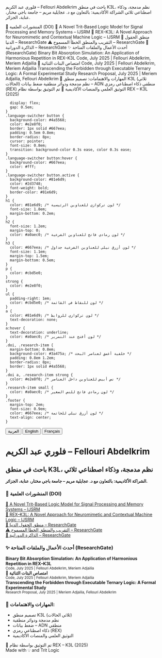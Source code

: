 فلوري عبد الكريم – Fellouri Abdelkrim
باحث في منطق K3L، نظم مدمجة، وذكاء اصطناعي ثلاثي
الشراكة الأكاديمية: بالتعاون مع د. عجايلية مريم – جامعة باجي مختار، عنابة، الجزائر.

🔗 المنشورات العلمية (DOI)
🧠 A Novel Trit-Based Logic Model for Signal Processing and Memory Systems – IJSRM
🧬 REX–K3L: A Novel Approach for Neuromimetic and Contextual Machine Logic – IJSRM
📄 منطق الحقول الدنيا – ResearchGate
⚠️ التقريب والمنطق الخطأ المسموح – ResearchGate
🔁 الذاكرة الدورانية – ResearchGate
✨ أحدث الأعمال والملفات المتاحة (ResearchGate)
Binary Bit Absorption Simulation: An Application of Harmonious Repetition in REX–K3L
Code, July 2025 | Fellouri Abdelkrim, Meriem Adjailia
📘 امتصاص البتات الثنائية
Code, July 2025 | Fellouri Abdelkrim, Meriem Adjailia
Transcending the Forbidden through Executable Ternary Logic: A Formal Experimental Study
Research Proposal, July 2025 | Meriem Adjailia, Fellouri Abdelkrim
📍 المهارات والاهتمامات:
تصميم منطق K3L (ثلاثي الحالات)
نظم مدمجة ودوائر منطقية
ضغط بيانات – ADN منطقي
ذكاء اصطناعي رمزي (REX)
التوثيق العلمي والمنصات الأكاديمية
🔺 تم التوثيق بواسطة نظام REX – K3L (2025)

      display: flex;
      gap: 0.5em;
    }
    .language-switcher button {
      background-color: #4a5568;
      color: #e2e8f0;
      border: 1px solid #667eea;
      padding: 0.5em 0.8em;
      border-radius: 8px;
      cursor: pointer;
      font-size: 0.8em;
      transition: background-color 0.3s ease, color 0.3s ease;
    }
    .language-switcher button:hover {
      background-color: #667eea;
      color: #fff;
    }
    .language-switcher button.active {
      background-color: #81e6d9;
      color: #2d3748;
      font-weight: bold;
      border-color: #81e6d9;
    }
    h1 {
      color: #81e6d9; /* لون تركوازي للعناوين الرئيسية */
      font-size: 1.8em;
      margin-bottom: 0.2em;
    }
    h2 {
      font-size: 1.2em;
      margin-top: 0;
      color: #a0aec0; /* لون رمادي فاتح للعناوين الفرعية */
    }
    h3 {
      color: #667eea; /* لون أزرق نيلي للعناوين الفرعية جداول */
      font-size: 1.1em;
      margin-top: 1.5em;
      margin-bottom: 0.5em;
    }
    p {
      color: #cbd5e0;
    }
    strong {
      color: #e2e8f0;
    }
    ul {
      padding-right: 1em;
      color: #cbd5e0; /* لون للنقاط في القائمة */
    }
    a {
      color: #81e6d9; /* لون تركوازي للروابط */
      text-decoration: none;
    }
    a:hover {
      text-decoration: underline;
      color: #a0aec0; /* لون أفتح عند التمرير */
    }
    .doi, .research-item {
      margin-bottom: 0.8em;
      background-color: #3a475a; /* خلفية أغمق لعناصر البحث */
      padding: 0.8em 1.2em;
      border-radius: 8px;
      border: 1px solid #4a5568;
    }
    .doi a, .research-item strong {
      color: #e2e8f0; /* نص أبيض للعناوين داخل العناصر */
    }
    .research-item small {
      color: #a0aec0; /* لون رمادي فاتح للنص الصغير */
    }
    .footer {
      margin-top: 2em;
      font-size: 0.9em;
      color: #667eea; /* لون أزرق نيلي للخاتمة */
      text-align: center;
    }
  </style>
</head>
<body>

<div class="card">
  <div class="language-switcher">
    <button data-lang="ar" class="active">العربية</button>
    <button data-lang="en">English</button>
    <button data-lang="fr">Français</button>
  </div>

  <h1 id="main-title">فلوري عبد الكريم – Fellouri Abdelkrim</h1>
  <h2 id="subtitle">باحث في منطق K3L، نظم مدمجة، وذكاء اصطناعي ثلاثي</h2>

  <p><strong id="partnership">الشراكة الأكاديمية: بالتعاون مع د. عجايلية مريم – جامعة باجي مختار، عنابة، الجزائر.</strong></p>

  <h3 id="section1-title">🔗 المنشورات العلمية (DOI)</h3>
  <div class="doi"><a href="https://doi.org/10.18535/ijsrm/v13i06.ec06K" target="_blank" data-key="doi1">🧠 A Novel Trit-Based Logic Model for Signal Processing and Memory Systems – IJSRM</a></div>
  <div class="doi"><a href="https://doi.org/10.18535/ijsrm/v13i07.ec04" target="_blank" data-key="doi2">🧬 REX–K3L: A Novel Approach for Neuromimetic and Contextual Machine Logic – IJSRM</a></div>
  <div class="doi"><a href="https://doi.org/10.13140/RG.2.2.35563.86569" target="_blank" data-key="doi3">📄 منطق الحقول الدنيا – ResearchGate</a></div>
  <div class="doi"><a href="https://doi.org/10.13140/RG.2.2.36442.04805" target="_blank" data-key="doi4">⚠️ التقريب والمنطق الخطأ المسموح – ResearchGate</a></div>
  <div class="doi"><a href="https://doi.org/10.13140/RG.2.2.34741.38880" target="_blank" data-key="doi5">🔁 الذاكرة الدورانية – ResearchGate</a></div>

  <h3 id="section2-title">✨ أحدث الأعمال والملفات المتاحة (ResearchGate)</h3>
  <div class="research-item">
      <strong data-key="latest1-title">Binary Bit Absorption Simulation: An Application of Harmonious Repetition in REX–K3L</strong><br/>
      <small data-key="latest1-small">Code, July 2025 | Fellouri Abdelkrim, Meriem Adjailia</small>
  </div>
  <div class="research-item">
      <strong data-key="latest2-title">📘 امتصاص البتات الثنائية</strong><br/>
      <small data-key="latest2-small">Code, July 2025 | Fellouri Abdelkrim, Meriem Adjailia</small>
  </div>
  <div class="research-item">
      <strong data-key="latest3-title">Transcending the Forbidden through Executable Ternary Logic: A Formal Experimental Study</strong><br/>
      <small data-key="latest3-small">Research Proposal, July 2025 | Meriem Adjailia, Fellouri Abdelkrim</small>
  </div>

  <h3 id="section3-title">📍 المهارات والاهتمامات:</h3>
  <ul id="skills-list">
    <li data-key="skill1">تصميم منطق K3L (ثلاثي الحالات)</li>
    <li data-key="skill2">نظم مدمجة ودوائر منطقية</li>
    <li data-key="skill3">ضغط بيانات – ADN منطقي</li>
    <li data-key="skill4">ذكاء اصطناعي رمزي (REX)</li>
    <li data-key="skill5">التوثيق العلمي والمنصات الأكاديمية</li>
  </ul>

  <div class="footer">
    <span id="footer1">🔺 تم التوثيق بواسطة نظام REX – K3L (2025)</span><br/>
    <span id="footer2">Made with 💡 and Trit Logic</span>
  </div>
</div>

<script>
  const langData = {
    ar: {
      pageTitle: "Fellouri Abdelkrim – ملف الباحث",
      mainTitle: "فلوري عبد الكريم – Fellouri Abdelkrim",
      subtitle: "باحث في منطق K3L، نظم مدمجة، وذكاء اصطناعي ثلاثي",
      partnership: "الشراكة الأكاديمية: بالتعاون مع د. عجايلية مريم – جامعة باجي مختار، عنابة، الجزائر.",
      section1Title: "🔗 المنشورات العلمية (DOI)",
      doi1: "🧠 A Novel Trit-Based Logic Model for Signal Processing and Memory Systems – IJSRM",
      doi2: "🧬 REX–K3L: A Novel Approach for Neuromimetic and Contextual Machine Logic – IJSRM",
      doi3: "📄 منطق الحقول الدنيا – ResearchGate",
      doi4: "⚠️ التقريب والمنطق الخطأ المسموح – ResearchGate",
      doi5: "🔁 الذاكرة الدورانية – ResearchGate",
      section2Title: "✨ أحدث الأعمال والملفات المتاحة (ResearchGate)",
      latest1Title: "Binary Bit Absorption Simulation: An Application of Harmonious Repetition in REX–K3L",
      latest1Small: "Code, July 2025 | Fellouri Abdelkrim, Meriem Adjailia",
      latest2Title: "📘 امتصاص البتات الثنائية",
      latest2Small: "Code, July 2025 | Fellouri Abdelkrim, Meriem Adjailia",
      latest3Title: "Transcending the Forbidden through Executable Ternary Logic: A Formal Experimental Study",
      latest3Small: "Research Proposal, July 2025 | Meriem Adjailia, Fellouri Abdelkrim",
      section3Title: "📍 المهارات والاهتمامات:",
      skill1: "تصميم منطق K3L (ثلاثي الحالات)",
      skill2: "نظم مدمجة ودوائر منطقية",
      skill3: "ضغط بيانات – ADN منطقي",
      skill4: "ذكاء اصطناعي رمزي (REX)",
      skill5: "التوثيق العلمي والمنصات الأكاديمية",
      footer1: "🔺 تم التوثيق بواسطة نظام REX – K3L (2025)",
      footer2: "Made with 💡 and Trit Logic"
    },
    en: {
      pageTitle: "Fellouri Abdelkrim – Researcher Profile",
      mainTitle: "Fellouri Abdelkrim",
      subtitle: "Researcher in K3L Logic, Embedded Systems, and Ternary AI",
      partnership: "Academic Partnership: In collaboration with Dr. Meriem Adjailia – Badji Mokhtar Annaba University, Algeria.",
      section1Title: "🔗 Scientific Publications (DOI)",
      doi1: "🧠 A Novel Trit-Based Logic Model for Signal Processing and Memory Systems – IJSRM",
      doi2: "🧬 REX–K3L: A Novel Approach for Neuromimetic and Contextual Machine Logic – IJSRM",
      doi3: "📄 Logic of Minimum Fields – ResearchGate",
      doi4: "⚠️ Approximation and Permissible Error Logic – ResearchGate",
      doi5: "🔁 Rotational Memory – ResearchGate",
      section2Title: "✨ Latest Works & Available Files (ResearchGate)",
      latest1Title: "Binary Bit Absorption Simulation: An Application of Harmonious Repetition in REX–K3L",
      latest1Small: "Code, July 2025 | Fellouri Abdelkrim, Meriem Adjailia",
      latest2Title: "📘 Binary Bit Absorption",
      latest2Small: "Code, July 2025 | Fellouri Abdelkrim, Meriem Adjailia",
      latest3Title: "Transcending the Forbidden through Executable Ternary Logic: A Formal Experimental Study",
      latest3Small: "Research Proposal, July 2025 | Meriem Adjailia, Fellouri Abdelkrim",
      section3Title: "📍 Skills & Interests:",
      skill1: "K3L (Ternary State) Logic Design",
      skill2: "Embedded Systems and Logic Circuits",
      skill3: "Data Compression – Logical ADN",
      skill4: "Symbolic Artificial Intelligence (REX)",
      skill5: "Scientific Documentation and Academic Platforms",
      footer1: "🔺 Documented by REX – K3L System (2025)",
      footer2: "Made with 💡 and Trit Logic"
    },
    fr: {
      pageTitle: "Fellouri Abdelkrim – Profil du Chercheur",
      mainTitle: "Fellouri Abdelkrim",
      subtitle: "Chercheur en logique K3L, systèmes embarqués et IA ternaire",
      partnership: "Partenariat Académique: En collaboration avec Dr. Meriem Adjailia – Université Badji Mokhtar Annaba, Algérie.",
      section1Title: "🔗 Publications Scientifiques (DOI)",
      doi1: "🧠 A Novel Trit-Based Logic Model for Signal Processing and Memory Systems – IJSRM",
      doi2: "🧬 REX–K3L: A Novel Approach for Neuromimetic and Contextual Machine Logic – IJSRM",
      doi3: "📄 Logique des Champs Minimaux – ResearchGate",
      doi4: "⚠️ Logique d'Approximation et d'Erreur Permissible – ResearchGate",
      doi5: "🔁 Mémoire Rotationnelle – ResearchGate",
      section2Title: "✨ Derniers Travaux & Fichiers Disponibles (ResearchGate)",
      latest1Title: "Binary Bit Absorption Simulation: An Application of Harmonious Repetition in REX–K3L",
      latest1Small: "Code, July 2025 | Fellouri Abdelkrim, Meriem Adjailia",
      latest2Title: "📘 Absorption de Bits Binaires",
      latest2Small: "Code, July 2025 | Fellouri Abdelkrim, Meriem Adjailia",
      latest3Title: "Transcending the Forbidden through Executable Ternary Logic: A Formal Experimental Study",
      latest3Small: "Research Proposal, July 2025 | Meriem Adjailia, Fellouri Abdelkrim",
      section3Title: "📍 Compétences et Intérêts:",
      skill1: "Conception de la logique K3L (état ternaire)",
      skill2: "Systèmes embarqués et circuits logiques",
      skill3: "Compression de données – ADN logique",
      skill4: "Intelligence Artificielle Symbolique (REX)",
      skill5: "Documentation scientifique et plateformes académiques",
      footer1: "🔺 Documenté par le système REX – K3L (2025)",
      footer2: "Made with 💡 and Trit Logic"
    }
  };

  function setLanguage(lang) {
    const data = langData[lang];
    if (!data) return;

    // Update page title
    document.getElementById('page-title').textContent = data.pageTitle;

    // Update main content
    document.getElementById('main-title').textContent = data.mainTitle;
    document.getElementById('subtitle').textContent = data.subtitle;
    document.getElementById('partnership').textContent = data.partnership;

    document.getElementById('section1-title').textContent = data.section1Title;
    document.querySelector('[data-key="doi1"]').textContent = data.doi1;
    document.querySelector('[data-key="doi2"]').textContent = data.doi2;
    document.querySelector('[data-key="doi3"]').textContent = data.doi3;
    document.querySelector('[data-key="doi4"]').textContent = data.doi4;
    document.querySelector('[data-key="doi5"]').textContent = data.doi5;

    document.getElementById('section2-title').textContent = data.section2Title;
    document.querySelector('[data-key="latest1-title"]').textContent = data.latest1Title;
    document.querySelector('[data-key="latest1-small"]').textContent = data.latest1Small;
    document.querySelector('[data-key="latest2-title"]').textContent = data.latest2Title;
    document.querySelector('[data-key="latest2-small"]').textContent = data.latest2Small;
    document.querySelector('[data-key="latest3-title"]').textContent = data.latest3Title;
    document.querySelector('[data-key="latest3-small"]').textContent = data.latest3Small;

    document.getElementById('section3-title').textContent = data.section3Title;
    document.querySelector('[data-key="skill1"]').textContent = data.skill1;
    document.querySelector('[data-key="skill2"]').textContent = data.skill2;
    document.querySelector('[data-key="skill3"]').textContent = data.skill3;
    document.querySelector('[data-key="skill4"]').textContent = data.skill4;
    document.querySelector('[data-key="skill5"]').textContent = data.skill5;

    document.getElementById('footer1').textContent = data.footer1;
    document.getElementById('footer2').textContent = data.footer2;

    // Update text direction
    document.documentElement.setAttribute('dir', (lang === 'ar' ? 'rtl' : 'ltr'));
    document.documentElement.setAttribute('lang', lang);

    // Update active button styling
    document.querySelectorAll('.language-switcher button').forEach(button => {
      button.classList.remove('active');
    });
    document.querySelector(`.language-switcher button[data-lang="${lang}"]`).classList.add('active');
  }

  // Event listeners for language buttons
  document.addEventListener('DOMContentLoaded', () => {
    document.querySelectorAll('.language-switcher button').forEach(button => {
      button.addEventListener('click', (event) => {
        setLanguage(event.target.dataset.lang);
      });
    });
    // Set default language to Arabic on load
    setLanguage('ar');
  });
</script>

</body>
</html>
